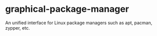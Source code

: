 # graphical-package-manager
An unified interface for Linux package managers such as apt, pacman, zypper, etc.
